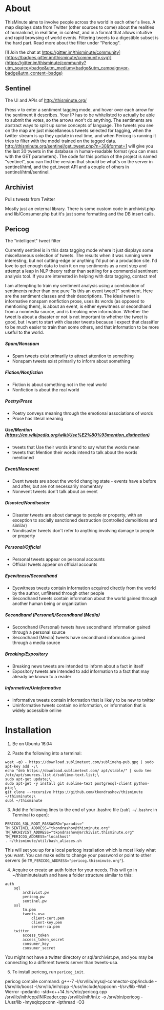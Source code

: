 # About

ThisMinute aims to involve people across the world in each other's lives. A map displays data from Twitter (other sources to come) about the realities of humankind, in real time, in context, and in a format that allows intuitive and rapid browsing of world events. Filtering tweets to a digestible subset is the hard part. Read more about the filter under "Pericog".

[![Join the chat at https://gitter.im/thisminute/community](https://badges.gitter.im/thisminute/community.svg)](https://gitter.im/thisminute/community?utm_source=badge&utm_medium=badge&utm_campaign=pr-badge&utm_content=badge)

## Sentinel
The UI and APIs of http://thisminute.org/

Press v to enter a sentiment tagging mode, and hover over each arrow for the sentiment it describes. Your IP has to be whitelisted to actually be able to submit the votes, so the arrows won't do anything. The sentiments are abstract ways to split up some concepts of language. The tweets you see on the map are just miscellaneous tweets selected for tagging, when the twitter stream is up they update in real time, and when Pericog is running it tries to filter with the model trained on the tagged data.
http://thisminute.org/sentinel/get_tweet.php?n=30&format=1 will give you the last 30 tweets in the database in human-readable format (you can mess with the GET parameters).
The code for this portion of the project is named "sentinel", you can find the version that should be what's on the server in sentinel/html, and the get_tweet API and a couple of others in sentinel/html/sentinel.

## Archivist
Pulls tweets from Twitter

Mostly just an external library. There is some custom code in archivist.php and lib/Consumer.php but it's just some formatting and the DB insert calls.

## Pericog
The "intelligent" tweet filter

Currently sentinel is in this data tagging mode where it just displays some miscellaneous selection of tweets. The results when it was running were interesting, but not cutting-edge or anything I'd put on a production site. I'd love to get enough data to train it on my sentiments as a next step and attempt a leap in NLP theory rather than settling for a commercial sentiment analysis tool. If you are interested in helping with data tagging, contact me!

I am attempting to train my sentiment analysis using a combination of sentiments rather than one pure "is this an event tweet?" sentiment. Here are the sentiment classes and their descriptions. The ideal tweet is informative nonspam nonfiction prose, uses its words (as opposed to mentioning them), is about an event, is either eyewitness or secondhand from a nonmedia source, and is breaking new information. Whether the tweet is about a disaster or not is not important to whether the tweet is good, but I want to start with disaster tweets because I expect that classifier to be much easier to train than some others, and that information to be more useful to the world.

##### Spam/Nonspam
- Spam tweets exist primarily to attract attention to something
- Nonspam tweets exist primarily to inform about something

##### Fiction/Nonfiction
- Fiction is about something not in the real world
- Nonfiction is about the real world

##### Poetry/Prose
- Poetry conveys meaning through the emotional associations of words
- Prose has literal meaning

##### Use/Mention (https://en.wikipedia.org/wiki/Use%E2%80%93mention_distinction)
- tweets that Use their words intend to say what the words mean
- tweets that Mention their words intend to talk about the words mentioned

##### Event/Nonevent
- Event tweets are about the world changing state - events have a before and after, but are not necessarily momentary
- Nonevent tweets don't talk about an event

##### Disaster/Nondisaster
- Disaster tweets are about damage to people or property, with an exception to socially sanctioned destruction (controlled demolitions and similar)
- Nondisaster tweets don't refer to anything involving damage to people or property

##### Personal/Official
- Personal tweets appear on personal accounts
- Official tweets appear on official accounts

##### Eyewitness/Secondhand
- Eyewitness tweets contain information acquired directly from the world by the author, unfiltered through other people
- Secondhand tweets contain information about the world gained through another human being or organization

##### Secondhand (Personal)/Secondhand (Media)
- Secondhand (Personal) tweets have secondhand information gained through a personal source
- Secondhand (Media) tweets have secondhand information gained through a media source

##### Breaking/Expository
- Breaking news tweets are intended to inform about a fact in itself
- Expository tweets are intended to add information to a fact that may already be known to a reader

##### Informative/Uninformative
- Informative tweets contain information that is likely to be new to twitter
- Uninformative tweets contain no information, or information that is widely accessible online

# Installation

1) Be on Ubuntu 16.04

2) Paste the following into a terminal:
```
wget -qO - https://download.sublimetext.com/sublimehq-pub.gpg | sudo apt-key add -;\
echo "deb https://download.sublimetext.com/ apt/stable/" | sudo tee /etc/apt/sources.list.d/sublime-text.list;\
sudo apt-get update;\
sudo apt-get -y install git sublime-text postgresql-client python-pip;\
git clone --recursive https://github.com/tkondrashov/thisminute ~/thisminute;\
subl ~/thisminute
```

3) Add the following lines to the end of your .bashrc file (`subl ~/.bashrc` in Terminal to open):
```
PERICOG_SQL_ROOT_PASSWORD="paradise"
TM_SENTINEL_ADDRESS="tkondrashov@thisminute.org"
TM_ARCHIVIST_ADDRESS="tkondrashov@archivist.thisminute.org"
TM_PERICOG_ADDRESS="localhost"
. ~/thisminute/util/bash_aliases.sh
```
This will set you up for a local pericog installation which is most likely what you want. You can make edits to change your password or point to other servers (ie `TM_PERICOG_ADDRESS="pericog.thisminute.org"`).

4) Acquire or create an auth folder for your needs. This will go in ~/thisminute/auth and have a folder structure similar to this:
```
auth
	sql
		archivist.pw
		pericog.pw
		sentinel.pw
	ssl
		tm.pem
		tweets-usa
			client-cert.pem
			client-key.pem
			server-ca.pem
	twitter
		access_token
		access_token_secret
		consumer_key
		consumer_secret
```
You might not have a twitter directory or sql/archivist.pw, and you may be connecting to a different tweets server than tweets-usa.

5) To install pericog, run `pericog_init`.


pericog compile command:
g++-7 -I/srv/lib/mysql-connector-cpp/include -I/srv/lib/boost -I/srv/lib/inih/cpp -I/usr/include/cppconn -I/srv/lib -Wall -Werror -pedantic -std=c++14 /srv/etc/pericog.cpp /srv/lib/inih/cpp/INIReader.cpp /srv/lib/inih/ini.c -o /srv/bin/pericog -L/usr/lib -lmysqlcppconn -lpthread -O3
